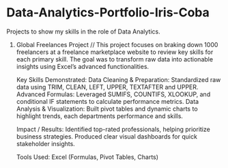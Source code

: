# Data-Analytics-Portfolio-Iris-Coba
Projects to show my skills in the role of Data Analytics.

1) Global Freelances Project
   //
   This project focuses on braking down 1000 freelancers at a freelance marketplace website to review key skills for each primary skill. The goal     was to transform raw data into actionable insights using Excel’s advanced functionalities.

   Key Skills Demonstrated:
   Data Cleaning & Preparation: Standardized raw data using TRIM, CLEAN, LEFT, UPPER, TEXTAFTER and UPPER.
   Advanced Formulas: Leveraged SUMIFS, COUNTIFS, XLOOKUP, and conditional IF statements to calculate performance metrics.
   Data Analysis & Visualization: Built pivot tables and dynamic charts to highlight trends, each departments performance and skills.

   Impact / Results:
   Identified top-rated professionals, helping prioritize business strategies.
   Produced clear visual dashboards for quick stakeholder insights.

   Tools Used:
   Excel (Formulas, Pivot Tables, Charts)
